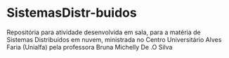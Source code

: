 # SistemasDistr-buidos
Repositória para atividade desenvolvida em sala, para a matéria de Sistemas Distribuídos em nuvem, ministrada no Centro Universitário Alves Faria (Unialfa) pela professora Bruna Michelly De .O Silva
